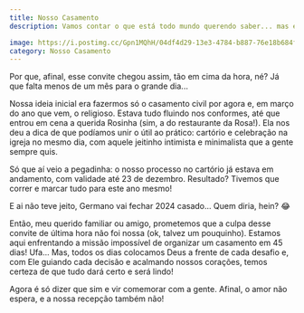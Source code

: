 ```yaml
---
title: Nosso Casamento
description: Vamos contar o que está todo mundo querendo saber... mas é 20 de dezembro deste ano mesmo? 😂

image: https://i.postimg.cc/Gpn1MQhH/04df4d29-13e3-4784-b887-76e18b684fbd.jpg
category: Nosso Casamento
---
```

 
Por que, afinal, esse convite chegou assim, tão em cima da hora, né? Já que falta menos de um mês para o grande dia...

Nossa ideia inicial era fazermos só o casamento civil por agora e, em março do ano que vem, o religioso. Estava tudo fluindo nos conformes, até que entrou em cena a querida Rosinha (sim, a do restaurante da Rosa!). Ela nos deu a dica de que podíamos unir o útil ao prático: cartório e celebração na igreja no mesmo dia, com aquele jeitinho intimista e minimalista que a gente sempre quis.

Só que aí veio a pegadinha: o nosso processo no cartório já estava em andamento, com validade até 23 de dezembro. Resultado? Tivemos que correr e marcar tudo para este ano mesmo! 

E ai não teve jeito, Germano vai fechar 2024 casado... Quem diria, hein? 😂

Então, meu querido familiar ou amigo, prometemos que a culpa desse convite de última hora não foi nossa (ok, talvez um pouquinho). Estamos aqui enfrentando a missão impossível de organizar um casamento em 45 dias! Ufa... Mas, todos os dias colocamos Deus a frente de cada desafio e, com Ele guiando cada decisão e acalmando nossos corações, temos certeza de que tudo dará certo e será lindo!

Agora é só dizer que sim e vir comemorar com a gente. Afinal, o amor não espera, e a nossa recepção também não!